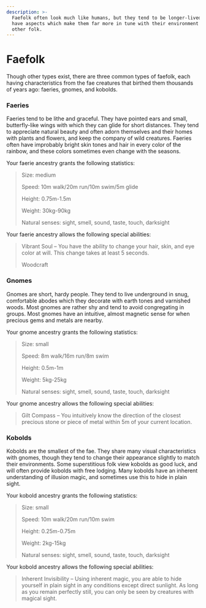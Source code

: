 ```yaml
---
description: >-
  Faefolk often look much like humans, but they tend to be longer-lived, and
  have aspects which make them far more in tune with their environment than some
  other folk.
---
```


# Faefolk

Though other types exist, there are three common types of faefolk, each having characteristics from the fae creatures that birthed them thousands of years ago: faeries, gnomes, and kobolds.

### **Faeries**

Faeries tend to be lithe and graceful. They have pointed ears and small, butterfly-like wings with which they can glide for short distances. They tend to appreciate natural beauty and often adorn themselves and their homes with plants and flowers, and keep the company of wild creatures. Faeries often have improbably bright skin tones and hair in every color of the rainbow, and these colors sometimes even change with the seasons.

Your faerie ancestry grants the following statistics:

> Size: medium
>
> Speed: 10m walk/20m run/10m swim/5m glide
>
> Height: 0.75m-1.5m
>
> Weight: 30kg-90kg
>
> Natural senses: sight, smell, sound, taste, touch, darksight

Your faerie ancestry allows the following special abilities:

> Vibrant Soul – You have the ability to change your hair, skin, and eye color at will. This change takes at least 5 seconds.
>
> Woodcraft

### **Gnomes**

Gnomes are short, hardy people. They tend to live underground in snug, comfortable abodes which they decorate with earth tones and varnished woods. Most gnomes are rather shy and tend to avoid congregating in groups. Most gnomes have an intuitive, almost magnetic sense for when precious gems and metals are nearby.

Your gnome ancestry grants the following statistics:

> Size: small
>
> Speed: 8m walk/16m run/8m swim
>
> Height: 0.5m-1m
>
> Weight: 5kg-25kg
>
> Natural senses: sight, smell, sound, taste, touch, darksight

Your gnome ancestry allows the following special abilities:

> Gilt Compass – You intuitively know the direction of the closest precious stone or piece of metal within 5m of your current location.

### **Kobolds**

Kobolds are the smallest of the fae. They share many visual characteristics with gnomes, though they tend to change their appearance slightly to match their environments. Some superstitious folk view kobolds as good luck, and will often provide kobolds with free lodging. Many kobolds have an inherent understanding of illusion magic, and sometimes use this to hide in plain sight.

Your kobold ancestry grants the following statistics:

> Size: small
>
> Speed: 10m walk/20m run/10m swim
>
> Height: 0.25m-0.75m
>
> Weight: 2kg-15kg
>
> Natural senses: sight, smell, sound, taste, touch, darksight

Your kobold ancestry allows the following special abilities:

> Inherent Invisibility – Using inherent magic, you are able to hide yourself in plain sight in any conditions except direct sunlight. As long as you remain perfectly still, you can only be seen by creatures with magical sight.

